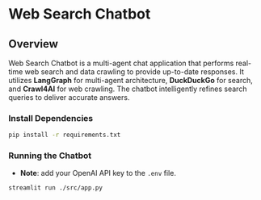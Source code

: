 # Web Search Chatbot

## Overview
Web Search Chatbot is a multi-agent chat application that performs real-time web search and data crawling to provide up-to-date responses. It utilizes **LangGraph** for multi-agent architecture, **DuckDuckGo** for search, and **Crawl4AI** for web crawling. The chatbot intelligently refines search queries to deliver accurate answers.

### Install Dependencies
```sh
pip install -r requirements.txt
```

### Running the Chatbot

- **Note**: add your OpenAI API key to the `.env` file.

```sh
streamlit run ./src/app.py
```

